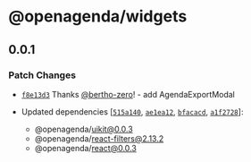 # @openagenda/widgets

## 0.0.1

### Patch Changes

- [`f8e13d3`](https://github.com/OpenAgenda/oa/commit/f8e13d33049d1e754ee3ec3750d9723ac6c6ed73) Thanks [@bertho-zero](https://github.com/bertho-zero)! - add AgendaExportModal

- Updated dependencies [[`515a140`](https://github.com/OpenAgenda/oa/commit/515a140a8f56cebbe654a85afb3de2b6098322a3), [`ae1ea12`](https://github.com/OpenAgenda/oa/commit/ae1ea12c045351b375e7eddc6ea46a2d95dc735f), [`bfacacd`](https://github.com/OpenAgenda/oa/commit/bfacacdfb0d37bf82be9241e9690265db4a59a2e), [`a1f2728`](https://github.com/OpenAgenda/oa/commit/a1f2728cbb913dd2a0c2b98bb28d7856543195e4)]:
  - @openagenda/uikit@0.0.3
  - @openagenda/react-filters@2.13.2
  - @openagenda/react@0.0.3
